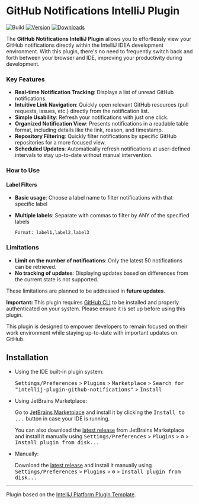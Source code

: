 # GitHub Notifications IntelliJ Plugin

![Build](https://github.com/naoyukik/intellij-plugin-github-notifications/workflows/Build/badge.svg)
[![Version](https://img.shields.io/jetbrains/plugin/v/26214-github-notifications.svg)](https://plugins.jetbrains.com/plugin/26214-github-notifications)
[![Downloads](https://img.shields.io/jetbrains/plugin/d/26214-github-notifications.svg)](https://plugins.jetbrains.com/plugin/26214-github-notifications)

<!-- Plugin description -->
The **GitHub Notifications IntelliJ Plugin** allows you to effortlessly view your GitHub notifications directly within the IntelliJ IDEA development environment. With this plugin, there's no need to frequently switch back and forth between your browser and IDE, improving your productivity during development.

### Key Features
- **Real-time Notification Tracking**: Displays a list of unread GitHub notifications.
- **Intuitive Link Navigation**: Quickly open relevant GitHub resources (pull requests, issues, etc.) directly from the notification list.
- **Simple Usability**: Refresh your notifications with just one click.
- **Organized Notification View**: Presents notifications in a readable table format, including details like the link, reason, and timestamp.
- **Repository Filtering**: Quickly filter notifications by specific GitHub repositories for a more focused view.
- **Scheduled Updates**: Automatically refresh notifications at user-defined intervals to stay up-to-date without manual intervention.

### How to Use
#### Label Filters
- **Basic usage**: Choose a label name to filter notifications with that specific label
- **Multiple labels**: Separate with commas to filter by ANY of the specified labels

  ```
  Format: label1,label2,label3
  ```

### Limitations

- **Limit on the number of notifications**: Only the latest 50 notifications can be retrieved.
- **No tracking of updates**: Displaying updates based on differences from the current state is not supported.

These limitations are planned to be addressed in **future updates**.

**Important:**
This plugin requires [GitHub CLI](https://cli.github.com/) to be installed and properly authenticated on your system.
Please ensure it is set up before using this plugin.

This plugin is designed to empower developers to remain focused on their work environment while staying up-to-date with important updates on GitHub.
<!-- Plugin description end -->

## Installation

- Using the IDE built-in plugin system:
  
  <kbd>Settings/Preferences</kbd> > <kbd>Plugins</kbd> > <kbd>Marketplace</kbd> > <kbd>Search for "intellij-plugin-github-notifications"</kbd> >
  <kbd>Install</kbd>
  
- Using JetBrains Marketplace:

  Go to [JetBrains Marketplace](https://plugins.jetbrains.com/plugin/MARKETPLACE_ID) and install it by clicking the <kbd>Install to ...</kbd> button in case your IDE is running.

  You can also download the [latest release](https://plugins.jetbrains.com/plugin/MARKETPLACE_ID/versions) from JetBrains Marketplace and install it manually using
  <kbd>Settings/Preferences</kbd> > <kbd>Plugins</kbd> > <kbd>⚙️</kbd> > <kbd>Install plugin from disk...</kbd>

- Manually:

  Download the [latest release](https://github.com/naoyukik/intellij-plugin-github-notifications/releases/latest) and install it manually using
  <kbd>Settings/Preferences</kbd> > <kbd>Plugins</kbd> > <kbd>⚙️</kbd> > <kbd>Install plugin from disk...</kbd>


---
Plugin based on the [IntelliJ Platform Plugin Template][template].

[template]: https://github.com/JetBrains/intellij-platform-plugin-template
[docs:plugin-description]: https://plugins.jetbrains.com/docs/intellij/plugin-user-experience.html#plugin-description-and-presentation
